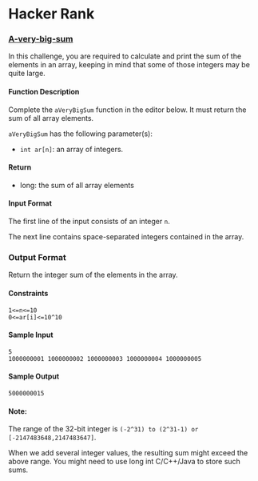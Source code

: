 # Hacker Rank 

### [A-very-big-sum](https://www.hackerrank.com/challenges/a-very-big-sum/problem)

In this challenge, you are required to calculate and print the sum of the elements in an array, keeping in mind that some of those integers may be quite large.




#### Function Description
Complete the `aVeryBigSum` function in the editor below. It must return the sum of all array elements.

`aVeryBigSum` has the following parameter(s):

- `int ar[n]`: an array of integers.

#### Return

- long: the sum of all array elements


#### Input Format
The first line of the input consists of an integer `n`.

The next line contains  space-separated integers contained in the array.

### Output Format

Return the integer sum of the elements in the array.


#### Constraints
```
1<=n<=10
0<=ar[i]<=10^10
```


#### Sample Input
```
5
1000000001 1000000002 1000000003 1000000004 1000000005
```


#### Sample Output 
```
5000000015
```


#### Note:
The range of the 32-bit integer is `(-2^31) to (2^31-1) or [-2147483648,2147483647]`.

When we add several integer values, the resulting sum might exceed the above range. You might need to use long int C/C++/Java to store such sums.